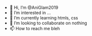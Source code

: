 - 👋 Hi, I’m @AniGlam2019
- 👀 I’m interested in ...
- 🌱 I’m currently learning htmls, css
- 💞️ I’m looking to collaborate on nothing
- 📫 How to reach me bleh

<!---
AniGlam2019/AniGlam2019 is a ✨ special ✨ repository because its `README.md` (this file) appears on your GitHub profile.
You can click the Preview link to take a look at your changes.
--->
